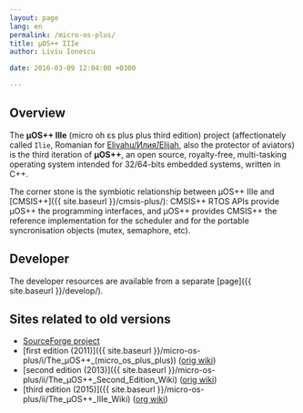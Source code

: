 ```yaml
---
layout: page
lang: en
permalink: /micro-os-plus/
title: µOS++ IIIe
author: Liviu Ionescu

date: 2016-03-09 12:04:00 +0300

---
```


## Overview

The **µOS++ IIIe** (micro oh ɛs plus plus third edition) project  (affectionately called `Ilie`, Romanian for [Eliyahu/Илия́/Elijah](http://en.wikipedia.org/wiki/Elijah), also the protector of aviators) is the third iteration of **µOS++**, an open source, royalty-free, multi-tasking operating system intended for 32/64-bits embedded systems, written in C++.

The corner stone is the symbiotic relationship between µOS++ IIIe and [CMSIS++]({{ site.baseurl }}/cmsis-plus/): CMSIS++ RTOS APIs provide µOS++ the programming interfaces, and µOS++ provides CMSIS++ the reference implementation for the scheduler and for the portable syncronisation objects (mutex, semaphore, etc).

## Developer

The developer resources are available from a separate [page]({{ site.baseurl }}/develop/).

## Sites related to old versions

* [SourceForge project](https://sourceforge.net/projects/micro-os-plus/)
* [first edition (2011)]({{ site.baseurl }}/micro-os-plus/i/The_µOS++_(micro_os_plus_plus)) ([orig wiki](http://micro-os-plus.sourceforge.net/old-wiki/))
* [second edition (2013)]({{ site.baseurl }}/micro-os-plus/ii/The_µOS++_Second_Edition_Wiki) ([orig wiki](http://micro-os-plus.sourceforge.net/wiki/The_µOS%2B%2B_Second_Edition_Wiki))
* [third edition (2015)]({{ site.baseurl }}/micro-os-plus/ii/The_µOS++_IIIe_Wiki) ([org wiki](http://micro-os-plus.sourceforge.net/wiki/The_µOS%2B%2B_IIIe_Wiki))
